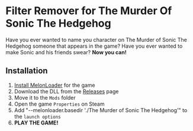 # Filter Remover for The Murder Of Sonic The Hedgehog

Have you ever wanted to name you character on The Murder of Sonic The Hedgehog someone that appears in the game?
Have you ever wanted to make Sonic and his friends swear?
**Now you can!**

## Installation

1. [Install MelonLoader](https://melonwiki.xyz/#/?id=requirements) for the game
1. Download the DLL from the [Releases](https://github.com/perrylets/tmosth-filter-remover/releases) page
1. Move it to the `Mods` folder
1. Open the game `Properties` on Steam
1. Add "--melonloader.basedir './The Murder of Sonic The Hedgehog'" to the `launch options`
1. **PLAY THE GAME!**
